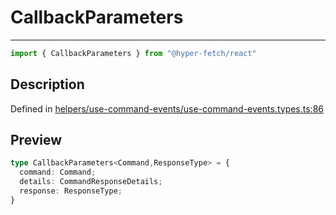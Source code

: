 

# CallbackParameters

<div class="api-docs__separator" data-reactroot="">

---

</div><div class="api-docs__import" data-reactroot="">

```ts
import { CallbackParameters } from "@hyper-fetch/react"
```

</div><div class="api-docs__section">

## Description

</div><div class="api-docs__description"><span class="api-docs__do-not-parse">



</span></div><p class="api-docs__definition">

Defined in [helpers/use-command-events/use-command-events.types.ts:86](https://github.com/BetterTyped/hyper-fetch/blob/4197368e/packages/react/src/helpers/use-command-events/use-command-events.types.ts#L86)

</p><div class="api-docs__section">

## Preview

</div><div class="api-docs__preview type">

```ts
type CallbackParameters<Command,ResponseType> = {
  command: Command; 
  details: CommandResponseDetails; 
  response: ResponseType; 
}
```

</div>